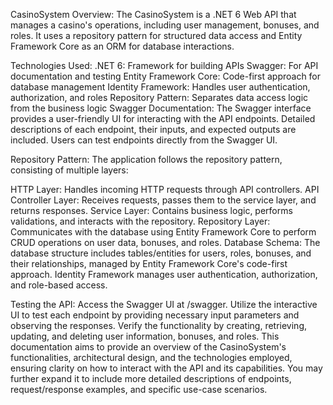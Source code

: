CasinoSystem Overview:
The CasinoSystem is a .NET 6 Web API that manages a casino's operations, including user management,
 bonuses, and roles. It uses a repository pattern for structured data access and Entity Framework Core as an ORM for database interactions.

Technologies Used:
.NET 6: Framework for building APIs
Swagger: For API documentation and testing
Entity Framework Core: Code-first approach for database management
Identity Framework: Handles user authentication, authorization, and roles
Repository Pattern: Separates data access logic from the business logic
Swagger Documentation:
The Swagger interface provides a user-friendly UI for interacting with the API endpoints. Detailed descriptions of each endpoint, their inputs, and expected outputs are included. Users can test endpoints directly from the Swagger UI.

Repository Pattern:
The application follows the repository pattern, consisting of multiple layers:

HTTP Layer: Handles incoming HTTP requests through API controllers.
API Controller Layer: Receives requests, passes them to the service layer, and returns responses.
Service Layer: Contains business logic, performs validations, and interacts with the repository.
Repository Layer: Communicates with the database using Entity Framework Core to perform CRUD operations on user data, bonuses, and roles.
Database Schema:
The database structure includes tables/entities for users, roles, bonuses, and their relationships,
 managed by Entity Framework Core's code-first approach. Identity Framework manages user authentication, authorization, and role-based access.

Testing the API:
Access the Swagger UI at /swagger.
Utilize the interactive UI to test each endpoint by providing necessary input parameters and observing the responses.
Verify the functionality by creating, retrieving, updating, and deleting user information, bonuses, and roles.
This documentation aims to provide an overview of the CasinoSystem's functionalities, 
architectural design, and the technologies employed, ensuring clarity on how to interact with the API and its capabilities.
 You may further expand it to include more detailed descriptions of endpoints, request/response examples, and specific use-case scenarios.